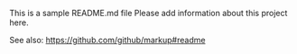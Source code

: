 This is a sample README.md file
Please add information about this project here.

See also: https://github.com/github/markup#readme
